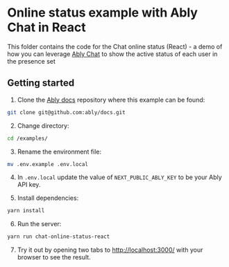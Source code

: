 # Online status example with Ably Chat in React

This folder contains the code for the Chat online status (React) - a demo of how you can leverage [Ably Chat](https://ably.com/docs/chat) to show the active status of each user in the presence set

## Getting started

1. Clone the [Ably docs](https://github.com/ably/docs) repository where this example can be found:

```sh
git clone git@github.com:ably/docs.git
```

2. Change directory:

```sh
cd /examples/
```

3. Rename the environment file:

```sh
mv .env.example .env.local
```

4. In `.env.local` update the value of `NEXT_PUBLIC_ABLY_KEY` to be your Ably API key.

5. Install dependencies:

```sh
yarn install
```

6. Run the server:

```sh
yarn run chat-online-status-react
```

7. Try it out by opening two tabs to [http://localhost:3000/](http://localhost:3000/) with your browser to see the result.
